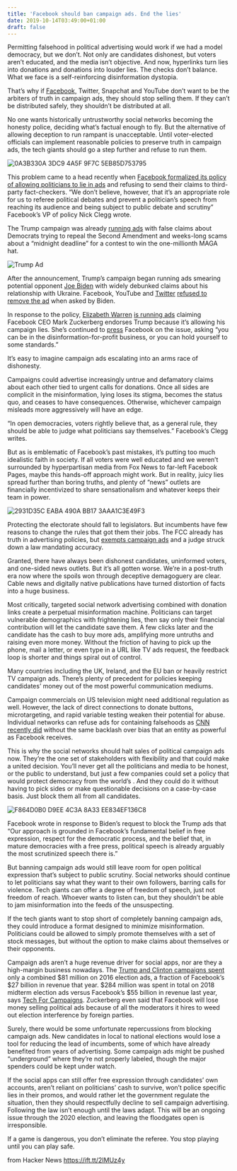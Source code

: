 ```yaml
---
title: 'Facebook should ban campaign ads. End the lies'
date: 2019-10-14T03:49:00+01:00
draft: false
---
```


Permitting falsehood in political advertising would work if we had a model democracy, but we don’t. Not only are candidates dishonest, but voters aren’t educated, and the media isn’t objective. And now, hyperlinks turn lies into donations and donations into louder lies. The checks don’t balance. What we face is a self-reinforcing disinformation dystopia.

That’s why if [Facebook,](https://crunchbase.com/organization/facebook) Twitter, Snapchat and YouTube don’t want to be the arbiters of truth in campaign ads, they should stop selling them. If they can’t be distributed safely, they shouldn’t be distributed at all.

No one wants historically untrustworthy social networks becoming the honesty police, deciding what’s factual enough to fly. But the alternative of allowing deception to run rampant is unacceptable. Until voter-elected officials can implement reasonable policies to preserve truth in campaign ads, the tech giants should go a step further and refuse to run them.

![0A3B330A 3DC9 4A5F 9F7C 5EB85D753795](https://techcrunch.com/wp-content/uploads/2019/10/0A3B330A-3DC9-4A5F-9F7C-5EB85D753795.png "0A3B330A-3DC9-4A5F-9F7C-5EB85D753795")

This problem came to a head recently when [Facebook formalized its policy of allowing politicians to lie in ads](https://techcrunch.com/2019/09/24/pawn-not-platform/) and refusing to send their claims to third-party fact-checkers. “We don’t believe, however, that it’s an appropriate role for us to referee political debates and prevent a politician’s speech from reaching its audience and being subject to public debate and scrutiny” Facebook’s VP of policy Nick Clegg wrote.

The Trump campaign was already [running ads](https://popular.info/p/facebook-says-trump-can-lie-in-his) with false claims about Democrats trying to repeal the Second Amendment and weeks-long scams about a “midnight deadline” for a contest to win the one-millionth MAGA hat.

![Trump Ad](https://techcrunch.com/wp-content/uploads/2019/10/Trump-Ad.png "Trump Ad")

After the announcement, Trump’s campaign began running ads smearing potential opponent [Joe Biden](https://crunchbase.com/person/joseph-biden) with widely debunked claims about his relationship with Ukraine. Facebook, YouTube and [Twitter](https://crunchbase.com/organization/twitter) [refused to remove the ad](https://techcrunch.com/2019/10/09/facebook-sure-does-love-free-speech/) when asked by Biden.

In response to the policy, [Elizabeth Warren](https://crunchbase.com/person/elizabeth-warren) [is running ads](https://twitter.com/ewarren/status/1183019897804197888?s=21) claiming Facebook CEO Mark Zuckerberg endorses Trump because it’s allowing his campaign lies. She’s continued to [press](https://twitter.com/ewarren/status/1183189927246340096?s=21) Facebook on the issue, asking “you can be in the disinformation-for-profit business, or you can hold yourself to some standards.”

It’s easy to imagine campaign ads escalating into an arms race of dishonesty.

Campaigns could advertise increasingly untrue and defamatory claims about each other tied to urgent calls for donations. Once all sides are complicit in the misinformation, lying loses its stigma, becomes the status quo, and ceases to have consequences. Otherwise, whichever campaign misleads more aggressively will have an edge.

“In open democracies, voters rightly believe that, as a general rule, they should be able to judge what politicians say themselves.” Facebook’s Clegg writes.

But as is emblematic of Facebook’s past mistakes, it’s putting too much idealistic faith in society. If all voters were well educated and we weren’t surrounded by hyperpartisan media from Fox News to far-left Facebook Pages, maybe this hands-off approach might work. But in reality, juicy lies spread further than boring truths, and plenty of “news” outlets are financially incentivized to share sensationalism and whatever keeps their team in power.

![2931D35C EABA 490A BB17 3AAA1C3E49F3](https://techcrunch.com/wp-content/uploads/2019/10/2931D35C-EABA-490A-BB17-3AAA1C3E49F3.png "2931D35C-EABA-490A-BB17-3AAA1C3E49F3")

Protecting the electorate should fall to legislators. But incumbents have few reasons to change the rules that got them their jobs. The FCC already has truth in advertising policies, but [exempts campaign ads](https://www.theverge.com/interface/2019/10/9/20904516/facebook-political-ad-lies-regulation) and a judge struck down a law mandating accuracy.

Granted, there have always been dishonest candidates, uninformed voters, and one-sided news outlets. But it’s all gotten worse. We’re in a post-truth era now where the spoils won through deceptive demagoguery are clear. Cable news and digitally native publications have turned distortion of facts into a huge business.

Most critically, targeted social network advertising combined with donation links create a perpetual misinformation machine. Politicians can target vulnerable demographics with frightening lies, then say only their financial contribution will let the candidate save them. A few clicks later and the candidate has the cash to buy more ads, amplifying more untruths and raising even more money. Without the friction of having to pick up the phone, mail a letter, or even type in a URL like TV ads request, the feedback loop is shorter and things spiral out of control.

Many countries including the UK, Ireland, and the EU ban or heavily restrict TV campaign ads. There’s plenty of precedent for policies keeping candidates’ money out of the most powerful communication mediums.

Campaign commercials on US television might need additional regulation as well. However, the lack of direct connections to donate buttons, microtargeting, and rapid variable testing weaken their potential for abuse. Individual networks can refuse ads for containing falsehoods as [CNN recently did](https://www.nytimes.com/2019/10/03/business/media/cnn-trump-campaign-ad.html) without the same backlash over bias that an entity as powerful as Facebook receives.

This is why the social networks should halt sales of political campaign ads now. They’re the one set of stakeholders with flexibility and that could make a united decision. You’ll never get all the politicians and media to be honest, or the public to understand, but just a few companies could set a policy that would protect democracy from the world’s . And they could do it without having to pick sides or make questionable decisions on a case-by-case basis. Just block them all from all candidates.

![F864D0B0 D9EE 4C3A 8A33 EE834EF136C8](https://techcrunch.com/wp-content/uploads/2019/10/F864D0B0-D9EE-4C3A-8A33-EE834EF136C8.png "F864D0B0-D9EE-4C3A-8A33-EE834EF136C8")

Facebook wrote in response to Biden’s request to block the Trump ads that “Our approach is grounded in Facebook’s fundamental belief in free expression, respect for the democratic process, and the belief that, in mature democracies with a free press, political speech is already arguably the most scrutinized speech there is.”

But banning campaign ads would still leave room for open political expression that’s subject to public scrutiny. Social networks should continue to let politicians say what they want to their own followers, barring calls for violence. Tech giants can offer a degree of freedom of speech, just not freedom of reach. Whoever wants to listen can, but they shouldn’t be able to jam misinformation into the feeds of the unsuspecting.

If the tech giants want to stop short of completely banning campaign ads, they could introduce a format designed to minimize misinformation. Politicians could be allowed to simply promote themselves with a set of stock messages, but without the option to make claims about themselves or their opponents.

Campaign ads aren’t a huge revenue driver for social apps, nor are they a high-margin business nowadays. The [Trump and Clinton campaigns spent](https://techcrunch.com/2017/11/01/russian-facebook-ad-spend/) only a combined $81 million on 2016 election ads, a fraction of Facebook’s $27 billion in revenue that year. $284 million was spent in total on 2018 midterm election ads versus Facebook’s $55 billion in revenue last year, says [Tech For Campaigns](https://www.techforcampaigns.org/2018-political-digital-advertising-report?mod=article_inline). Zuckerberg even said that Facebook will lose money selling political ads because of all the moderators it hires to weed out election interference by foreign parties.

Surely, there would be some unfortunate repercussions from blocking campaign ads. New candidates in local to national elections would lose a tool for reducing the lead of incumbents, some of which have already benefited from years of advertising. Some campaign ads might be pushed “underground” where they’re not properly labeled, though the major spenders could be kept under watch.

If the social apps can still offer free expression through candidates’ own accounts, aren’t reliant on politicians’ cash to survive, won’t police specific lies in their promos, and would rather let the government regulate the situation, then they should respectfully decline to sell campaign advertising. Following the law isn’t enough until the laws adapt. This will be an ongoing issue through the 2020 election, and leaving the floodgates open is irresponsible.

If a game is dangerous, you don’t eliminate the referee. You stop playing until you can play safe.

  
  
from Hacker News https://ift.tt/2IMUz4y